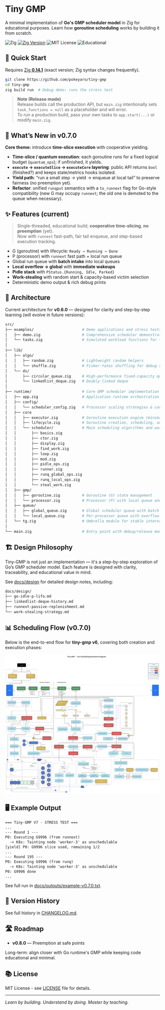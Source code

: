 # Tiny GMP

A minimal implementation of **Go's GMP scheduler model** in Zig for educational purposes. Learn how **goroutine scheduling** works by building it from scratch.

![Zig](https://img.shields.io/badge/Zig-orange?logo=zig&logoColor=white)
[![Zig Version](https://img.shields.io/badge/Zig-0.14.1-orange.svg)](https://ziglang.org/download/)
![MIT License](https://img.shields.io/badge/License-MIT-blue)
![Educational](https://img.shields.io/badge/Purpose-Educational-green)

## 🚀 Quick Start

Requires [Zig **0.14.1**](https://ziglang.org/download/) (exact version; Zig syntax changes frequently).

```bash
git clone https://github.com/pokeyaro/tiny-gmp
cd tiny-gmp
zig build run  # Debug demo: runs the stress test
```

> **Note (Release mode)** \
> Release builds call the production API, but `main.zig` intentionally sets `task_functions = null` as a placeholder and will error. \
> To run a production build, pass your own tasks to `app.start(...)` or modify `main.zig`.

## 🎉 What’s New in v0.7.0

**Core theme:** introduce **time-slice execution** with cooperative yielding.

- **Time-slice / quantum execution**: each goroutine runs for a fixed logical budget (`quantum_ops`); if unfinished, it yields.
- **`execute` → `executeSlice` → `executeCore` layering**: public API returns `bool` (finished?) and keeps state/metrics hooks isolated.
- **Yield path**: “run a small step → yield → enqueue at local tail” to preserve fairness (no preemption yet).
- **Refactor**: unified `runqput` semantics with a `to_runnext` flag for Go-style compatibility (new G may occupy `runnext`; the old one is demoted to the queue when necessary).

## ✨ Features (current)

> Single-threaded, educational build; **cooperative time-slicing**, **no preemption** (yet). \
> Now with `runnext` fast-path, fair tail enqueue, and step-based execution tracking.

- G (goroutine) with lifecycle: `Ready → Running → Done`
- P (processor) with `runnext` fast path + local run queue
- Global run queue with **batch intake** into local queues
- **Local overflow → global** with **immediate wakeups**
- **Pidle stack** with `PStatus.{Running, Idle, Parked}`
- **Work-stealing** with random start & capacity-based victim selection
- Deterministic demo output & rich debug prints

## 🧱 Architecture

Current architecture for **v0.6.0** — designed for clarity and step-by-step learning (will evolve in future versions):

```bash
src/
├── examples/                      # Demo applications and stress tests
│   ├── demo.zig                   # Comprehensive scheduler demonstration
│   └── tasks.zig                  # Simulated workload functions for testing
│
├── lib/
│   ├── algo/
│   │   ├── random.zig             # Lightweight random helpers
│   │   └── shuffle.zig            # Fisher-Yates shuffling for debug randomization
│   └── ds/
│       ├── circular_queue.zig     # High-performance fixed-capacity queue
│       └── linkedlist_deque.zig   # Doubly-linked deque
│
├── runtime/                       # Core GMP scheduler implementation
│   ├── app.zig                    # Application runtime orchestration
│   ├── config/
│   │   └── scheduler_config.zig   # Processor scaling strategies & configuration
│   ├── core
│   │   ├── executor.zig           # Goroutine execution engine (minimal hooks)
│   │   ├── lifecycle.zig          # Goroutine creation, scheduling, and cleanup
│   │   └── scheduler/             # Main scheduling algorithms and work distribution
│   │       ├── basics.zig
│   │       ├── ctor.zig
│   │       ├── display.zig
│   │       ├── find_work.zig
│   │       ├── loop.zig
│   │       ├── mod.zig
│   │       ├── pidle_ops.zig
│   │       ├── runner.zig
│   │       ├── runq_global_ops.zig
│   │       ├── runq_local_ops.zig
│   │       └── steal_work.zig
│   ├── gmp/
│   │   ├── goroutine.zig          # Goroutine (G) state management
│   │   └── processor.zig          # Processor (P) with local queue and runnext
│   ├── queue/
│   │   ├── global_queue.zig       # Global scheduler queue with batch operations
│   │   └── local_queue.zig        # Per-processor queue with overflow handling
│   └── tg.zig                     # Umbrella module for stable internal imports
│
└── main.zig                       # Entry point with debug/release mode selection
```

## 🏗 Design Philosophy

Tiny-GMP is not just an implementation — it's a step-by-step exploration of Go’s GMP scheduler model. Each feature is designed with clarity, traceability, and educational value in mind.

See [docs/design](./docs/design/en/) for detailed design notes, including:

```bash
docs/design/
├── go-idle-p-lifo.md
├── linkedlist-deque-history.md
├── runnext-passive-replenishment.md
└── work-stealing-strategy.md
```

## 📊 Scheduling Flow (v0.7.0)

Below is the end-to-end flow for **tiny-gmp v6**, covering both creation and execution phases:

![Tiny-GMP v7 Goroutine Scheduling](./docs/diagrams/tiny-gmp-v7-scheduling-flow@2x.png)

## 🖥️ Example Output

```text
=== Tiny-GMP V7 - STRESS TEST ===
...
--- Round 1 ---
P0: Executing G9996 (from runnext)
  -> K8s: Tainting node 'worker-3' as unschedulable
[yield] P0: G9996 slice used, remaining 1/2
...
--- Round 195 ---
P0: Executing G9996 (from runq)
  -> K8s: Tainting node 'worker-3' as unschedulable
P0: G9996 done
...
```

See full run in [docs/outputs/example-v0.7.0.txt](./docs/outputs/example-v0.7.0.txt).

## 📜 Version History

See full history in [CHANGELOG.md](./CHANGELOG.md).

## 🛣️ Roadmap

- **v0.8.0** — Preemption at safe points

Long-term: align closer with Go runtime's GMP while keeping code educational and minimal.

## 📚 License

MIT License - see [LICENSE](./LICENSE) file for details.

---

_Learn by building. Understand by doing. Master by teaching._
